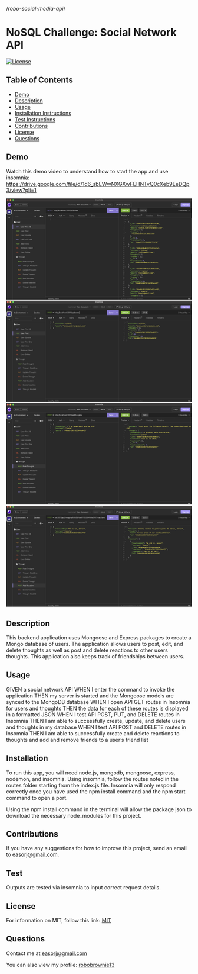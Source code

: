 /_robo-social-media-api_/

# NoSQL Challenge: Social Network API

[![License](https://img.shields.io/badge/license-MIT-green.svg)](https://opensource.org/licenses/MIT)

## Table of Contents

- [Demo](#Demo)
- [Description](#Description)
- [Usage](#Usage)
- [Installation Instructions](#Installation)
- [Test Instructions](#Test)
- [Contributions](#Contributions)
- [License](#License)
- [Questions](#Questions)

## Demo

Watch this demo video to understand how to start the app and use insomnia:
https://drive.google.com/file/d/1d6_sbEWwNXGXwFEHNTyQ0cXeb9EeDQp3/view?pli=1

<img src="./utils/screenshots/get-all-users.png"/>

<img src="./utils/screenshots/post-user.png"/>

<img src="./utils/screenshots/post-thought.png"/>

<img src="./utils/screenshots/post-reaction.png"/>

## Description

This backend application uses Mongoose and Express packages to create a Mongo database of users. The application allows users to post, edit, and delete thoughts as well as post and delete reactions to other users thoughts. This application also keeps track of friendships between users.

## Usage

GIVEN a social network API
WHEN I enter the command to invoke the application
THEN my server is started and the Mongoose models are synced to the MongoDB database
WHEN I open API GET routes in Insomnia for users and thoughts
THEN the data for each of these routes is displayed in a formatted JSON
WHEN I test API POST, PUT, and DELETE routes in Insomnia
THEN I am able to successfully create, update, and delete users and thoughts in my database
WHEN I test API POST and DELETE routes in Insomnia
THEN I am able to successfully create and delete reactions to thoughts and add and remove friends to a user’s friend list

## Installation

To run this app, you will need node.js, mongodb, mongoose, express, nodemon, and insomnia. Using insomnia, follow the routes noted in the routes folder starting from the index.js file. Insomnia will only respond correctly once you have used the npm install command and the npm start command to open a port.

Using the npm install command in the terminal will allow the package json to download the necessary node_modules for this project.

## Contributions

If you have any suggestions for how to improve this project, send an email to easorj@gmail.com.

## Test

Outputs are tested via insomnia to input correct request details.

## License

For information on MIT, follow this link: [MIT](https://opensource.org/licenses/MIT)

## Questions

Contact me at easorj@gmail.com

You can also view my profile: [robobrownie13](https://github.com/robobrownie13)
